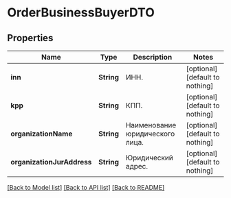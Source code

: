 # OrderBusinessBuyerDTO


## Properties
Name | Type | Description | Notes
------------ | ------------- | ------------- | -------------
**inn** | **String** | ИНН. | [optional] [default to nothing]
**kpp** | **String** | КПП. | [optional] [default to nothing]
**organizationName** | **String** | Наименование юридического лица. | [optional] [default to nothing]
**organizationJurAddress** | **String** | Юридический адрес. | [optional] [default to nothing]


[[Back to Model list]](../README.md#models) [[Back to API list]](../README.md#api-endpoints) [[Back to README]](../README.md)



